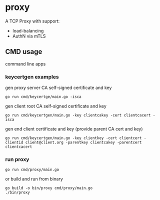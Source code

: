 # proxy
A TCP Proxy with support:
* load-balancing
* AuthN via mTLS

## CMD usage
command line apps

### keycertgen examples
gen proxy server CA self-signed certificate and key
```
go run cmd/keycertge/main.go -isca
```

gen client root CA self-signed certificate and key
```
go run cmd/keycertgen/main.go -key clientcakey -cert clientcacert -isca
```

gen end client certificate and key (provide parent CA cert and key)
```
go run cmd/keycertgen/main.go -key clientkey -cert clientcert -clientid client@client.org -parentkey clientcakey -parentcert clientcacert
```

### run proxy
```
go run cmd/proxy/main.go
```
or build and run from binary
```
go build -o bin/proxy cmd/proxy/main.go
./bin/proxy
```
